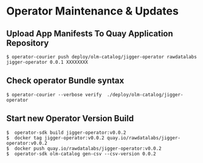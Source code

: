 # Operator Maintenance & Updates

## Upload App Manifests To Quay Application Repository
```
$ operator-courier push deploy/olm-catalog/jigger-operator rawdatalabs jigger-operator 0.0.1 XXXXXXXX
```

## Check operator Bundle syntax
```
$ operator-courier --verbose verify  ./deploy/olm-catalog/jigger-operator 
```


## Start new Operator Version Build
```
$  operator-sdk build jigger-operator:v0.0.2
$  docker tag jigger-operator:v0.0.2 quay.io/rawdatalabs/jigger-operator:v0.0.2
$  docker push quay.io/rawdatalabs/jigger-operator:v0.0.2
$  operator-sdk olm-catalog gen-csv --csv-version 0.0.2
```